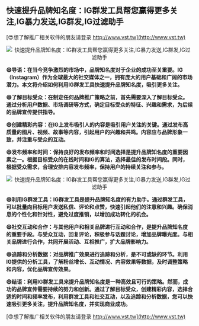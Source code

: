 ## **快速提升品牌知名度：IG群发工具帮您赢得更多关注,IG暴力发送,IG群发,IG过滤助手**

[😍想了解推广相关软件的朋友请登录 http://www.vst.tw](http://www.vst.tw)

 <center><img src="https://vst.tw/MP4/tuiguang/png/0.png" alt="快速提升品牌知名度：IG群发工具帮您赢得更多关注,IG暴力发送,IG群发,IG过滤助手"></center>

**😄导语：在当今竞争激烈的市场中，品牌知名度对于企业的成功至关重要。IG（Instagram）作为全球最大的社交媒体之一，拥有庞大的用户基础和广阔的市场潜力。本文将介绍如何利用IG群发工具快速提升品牌知名度，吸引更多关注。**

**😄了解目标受众：在制定任何品牌推广策略之前，首先需要深入了解目标受众。通过分析用户数据、市场调研等方式，确定目标受众的特征、兴趣和需求，为后续的品牌宣传提供指导。**

**😄创建精彩内容：在IG上发布吸引人的内容是吸引用户关注的关键。通过发布高质量的图片、视频、故事等内容，引起用户的兴趣和共鸣。内容应与品牌形象一致，并注重与受众的互动。**

**😄发布频率和时间：保持良好的发布频率和时间选择是提升品牌知名度的重要因素之一。根据目标受众的在线时间和IG的算法，选择最佳的发布时间段。同时，根据受众需求，合理安排内容发布频率，保持用户的持续关注和参与。**

 <center><img src="https://vst.tw/MP4/tuiguang/png/3.png" alt="快速提升品牌知名度：IG群发工具帮您赢得更多关注,IG暴力发送,IG群发,IG过滤助手"></center>

**😄利用IG群发工具：IG群发工具是提升品牌知名度的有力助手。通过群发工具，可以批量向目标用户发送私信、评论和点赞，快速引起他们的注意和兴趣。确保消息的个性化和针对性，避免过度推销，以增加成功转化的机会。**

**😄社交互动和合作：与其他用户和相关品牌进行互动和合作，是提升品牌知名度的重要手段。与受众互动，回复评论，积极参与话题讨论，增加品牌曝光度。与相关品牌进行合作，共同开展活动、互相推广，扩大品牌影响力。**

**😄追踪和分析数据：对品牌推广效果进行追踪和分析，是不可或缺的环节。利用IG提供的分析工具，了解粉丝增长、互动情况、内容效果等数据，及时调整策略和内容，优化品牌宣传效果。**

**😄结语：利用IG群发工具来提升品牌知名度是一种高效且可行的策略。然而，成功的品牌宣传需要持续的努力和创新。通过了解目标受众，创建精彩内容，选择合适的时间和频率发布，利用群发工具和社交互动，以及追踪和分析数据，您可以快速吸引更多关注，提升品牌知名度，并实现商业成功。**

[😍想了解推广相关软件的朋友请登录 http://www.vst.tw](http://www.vst.tw)



